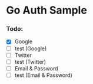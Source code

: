 # Go Auth Sample

### Todo:
- [x] Google
- [ ] test (Google)
- [ ] Twitter
- [ ] test (Twitter)
- [ ] Email & Password
- [ ] test (Email & Password)

